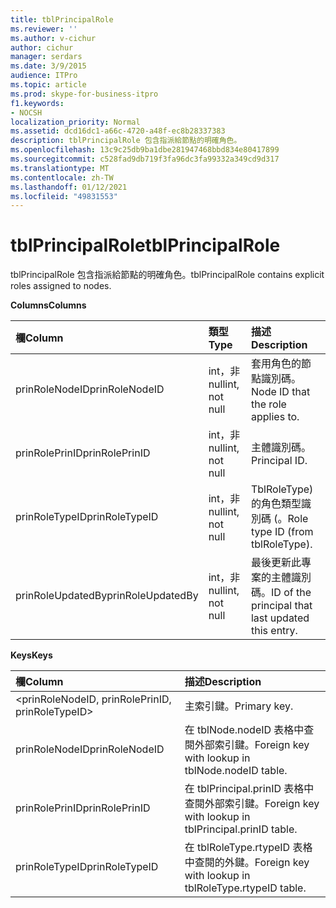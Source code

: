 ```yaml
---
title: tblPrincipalRole
ms.reviewer: ''
ms.author: v-cichur
author: cichur
manager: serdars
ms.date: 3/9/2015
audience: ITPro
ms.topic: article
ms.prod: skype-for-business-itpro
f1.keywords:
- NOCSH
localization_priority: Normal
ms.assetid: dcd16dc1-a66c-4720-a48f-ec8b28337383
description: tblPrincipalRole 包含指派給節點的明確角色。
ms.openlocfilehash: 13c9c25db9ba1dbe281947468bbd834e80417899
ms.sourcegitcommit: c528fad9db719f3fa96dc3fa99332a349cd9d317
ms.translationtype: MT
ms.contentlocale: zh-TW
ms.lasthandoff: 01/12/2021
ms.locfileid: "49831553"
---
```

# <a name="tblprincipalrole"></a><span data-ttu-id="f59c8-103">tblPrincipalRole</span><span class="sxs-lookup"><span data-stu-id="f59c8-103">tblPrincipalRole</span></span>
 
<span data-ttu-id="f59c8-104">tblPrincipalRole 包含指派給節點的明確角色。</span><span class="sxs-lookup"><span data-stu-id="f59c8-104">tblPrincipalRole contains explicit roles assigned to nodes.</span></span>
  
<span data-ttu-id="f59c8-105">**Columns**</span><span class="sxs-lookup"><span data-stu-id="f59c8-105">**Columns**</span></span>

|<span data-ttu-id="f59c8-106">**欄**</span><span class="sxs-lookup"><span data-stu-id="f59c8-106">**Column**</span></span>|<span data-ttu-id="f59c8-107">**類型**</span><span class="sxs-lookup"><span data-stu-id="f59c8-107">**Type**</span></span>|<span data-ttu-id="f59c8-108">**描述**</span><span class="sxs-lookup"><span data-stu-id="f59c8-108">**Description**</span></span>|
|:-----|:-----|:-----|
|<span data-ttu-id="f59c8-109">prinRoleNodeID</span><span class="sxs-lookup"><span data-stu-id="f59c8-109">prinRoleNodeID</span></span>  <br/> |<span data-ttu-id="f59c8-110">int，非 null</span><span class="sxs-lookup"><span data-stu-id="f59c8-110">int, not null</span></span>  <br/> |<span data-ttu-id="f59c8-111">套用角色的節點識別碼。</span><span class="sxs-lookup"><span data-stu-id="f59c8-111">Node ID that the role applies to.</span></span>  <br/> |
|<span data-ttu-id="f59c8-112">prinRolePrinID</span><span class="sxs-lookup"><span data-stu-id="f59c8-112">prinRolePrinID</span></span>  <br/> |<span data-ttu-id="f59c8-113">int，非 null</span><span class="sxs-lookup"><span data-stu-id="f59c8-113">int, not null</span></span>  <br/> |<span data-ttu-id="f59c8-114">主體識別碼。</span><span class="sxs-lookup"><span data-stu-id="f59c8-114">Principal ID.</span></span>  <br/> |
|<span data-ttu-id="f59c8-115">prinRoleTypeID</span><span class="sxs-lookup"><span data-stu-id="f59c8-115">prinRoleTypeID</span></span>  <br/> |<span data-ttu-id="f59c8-116">int，非 null</span><span class="sxs-lookup"><span data-stu-id="f59c8-116">int, not null</span></span>  <br/> |<span data-ttu-id="f59c8-117">TblRoleType) 的角色類型識別碼 (。</span><span class="sxs-lookup"><span data-stu-id="f59c8-117">Role type ID (from tblRoleType).</span></span>  <br/> |
|<span data-ttu-id="f59c8-118">prinRoleUpdatedBy</span><span class="sxs-lookup"><span data-stu-id="f59c8-118">prinRoleUpdatedBy</span></span>  <br/> |<span data-ttu-id="f59c8-119">int，非 null</span><span class="sxs-lookup"><span data-stu-id="f59c8-119">int, not null</span></span>  <br/> |<span data-ttu-id="f59c8-120">最後更新此專案的主體識別碼。</span><span class="sxs-lookup"><span data-stu-id="f59c8-120">ID of the principal that last updated this entry.</span></span>  <br/> |
   
<span data-ttu-id="f59c8-121">**Keys**</span><span class="sxs-lookup"><span data-stu-id="f59c8-121">**Keys**</span></span>

|<span data-ttu-id="f59c8-122">**欄**</span><span class="sxs-lookup"><span data-stu-id="f59c8-122">**Column**</span></span>|<span data-ttu-id="f59c8-123">**描述**</span><span class="sxs-lookup"><span data-stu-id="f59c8-123">**Description**</span></span>|
|:-----|:-----|
|\<prinRoleNodeID, prinRolePrinID, prinRoleTypeID\>  <br/> |<span data-ttu-id="f59c8-124">主索引鍵。</span><span class="sxs-lookup"><span data-stu-id="f59c8-124">Primary key.</span></span>  <br/> |
|<span data-ttu-id="f59c8-125">prinRoleNodeID</span><span class="sxs-lookup"><span data-stu-id="f59c8-125">prinRoleNodeID</span></span>  <br/> |<span data-ttu-id="f59c8-126">在 tblNode.nodeID 表格中查閱外部索引鍵。</span><span class="sxs-lookup"><span data-stu-id="f59c8-126">Foreign key with lookup in tblNode.nodeID table.</span></span>  <br/> |
|<span data-ttu-id="f59c8-127">prinRolePrinID</span><span class="sxs-lookup"><span data-stu-id="f59c8-127">prinRolePrinID</span></span>  <br/> |<span data-ttu-id="f59c8-128">在 tblPrincipal.prinID 表格中查閱外部索引鍵。</span><span class="sxs-lookup"><span data-stu-id="f59c8-128">Foreign key with lookup in tblPrincipal.prinID table.</span></span>  <br/> |
|<span data-ttu-id="f59c8-129">prinRoleTypeID</span><span class="sxs-lookup"><span data-stu-id="f59c8-129">prinRoleTypeID</span></span>  <br/> |<span data-ttu-id="f59c8-130">在 tblRoleType.rtypeID 表格中查閱的外鍵。</span><span class="sxs-lookup"><span data-stu-id="f59c8-130">Foreign key with lookup in tblRoleType.rtypeID table.</span></span>  <br/> |
   

